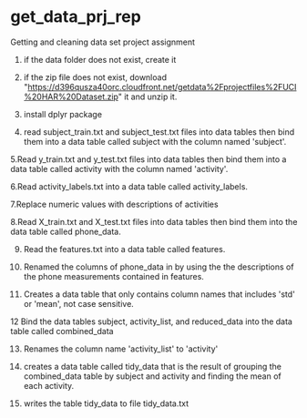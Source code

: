 # get_data_prj_rep
Getting and cleaning data set project assignment

1. if the data folder does not exist, create it

2. if the zip file does not exist, download "https://d396qusza40orc.cloudfront.net/getdata%2Fprojectfiles%2FUCI%20HAR%20Dataset.zip"
it and unzip it.

3. install dplyr package

4. read subject_train.txt and subject_test.txt files into data tables then bind
them into a data table called subject with the column named 'subject'.

5.Read y_train.txt and y_test.txt files into data tables then bind them into a data table called activity with the column named 'activity'.

6.Read activity_labels.txt into a data table called activity_labels. 

7.Replace numeric values with descriptions of activities

8.Read X_train.txt and X_test.txt files into data tables then bind them into the data table called phone_data.

9. Read the features.txt into a data table called features.

10. Renamed the columns of phone_data in by using the the descriptions of
 the phone measurements contained in features.

11. Creates a data table that only contains column names that includes 'std' or 'mean',
    not case sensitive.

12  Bind the data tables subject, activity_list, and reduced_data
    into the data table called combined_data

13. Renames the column name 'activity_list' to 'activity'

14. creates a data table called tidy_data that is the result of
 grouping the combined_data table by subject and activity and finding the mean of each activity.

15. writes the table tidy_data to file tidy_data.txt 
